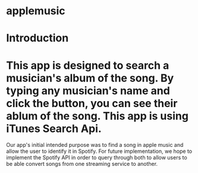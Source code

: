 # applemusic

# Introduction
# This app is designed to search a musician's album of the song. By typing any musician's name and click the button, you can see their ablum of the song. This app is using iTunes Search Api.

Our app's initial intended purpose was to find a song in apple music and allow the user to identify it in Spotify.
For future implementation, we hope to implement the Spotify API in order to query through both to allow  users to be able
convert songs from one streaming service to another.
